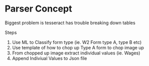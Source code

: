 # Parser Concept

Biggest problem is tesseract has trouble breaking down tables

Steps
1. Use ML to Classify form type (ie. W2 Form type A, type B etc)
2. Use template of how to chop up Type A form to chop image up
3. From chopped up image extract individual values (ie. Wages)
4. Append Indiviual Values to Json file
